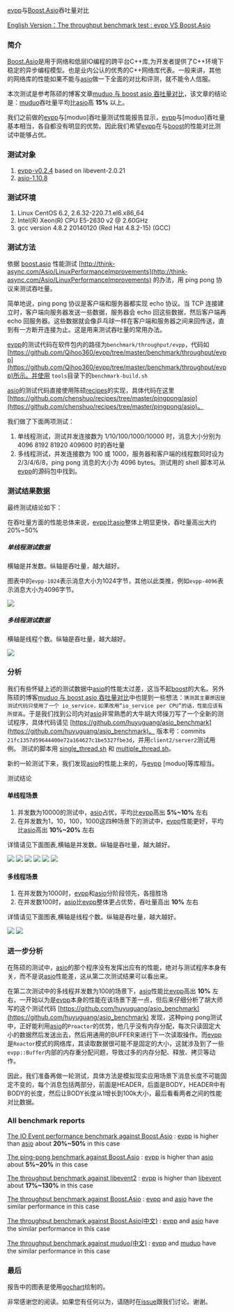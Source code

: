 [evpp]与[Boost.Asio]吞吐量对比

[English Version：The throughput benchmark test : evpp VS Boost.Asio](benchmark_throughput_vs_asio_cn.md)

### 简介

[Boost.Asio]是用于网络和低层IO编程的跨平台C++库,为开发者提供了C++环境下稳定的异步编程模型。也是业内公认的优秀的C++网络库代表。一般来讲，其他的网络库的性能如果不能与[asio]做一下全面的对比和评测，就不能令人信服。

本次测试是参考陈硕的博客文章[muduo 与 boost asio 吞吐量对比](http://blog.csdn.net/Solstice/article/details/5863411)，该文章的结论是：[muduo]吞吐量平均比[asio]高 **15%** 以上。

我们之前做的[evpp]与[moduo]吞吐量测试性能报告显示，[evpp]与[moduo]吞吐量基本相当，各自都没有明显的优势。因此我们希望[evpp]在与[boost]的性能对比测试中能够占优。

### 测试对象

1. [evpp-v0.2.4](https://github.com/Qihoo360/evpp/archive/v0.2.4.zip) based on libevent-2.0.21
2. [asio-1.10.8](http://www.boost.org/)

### 测试环境

1. Linux CentOS 6.2, 2.6.32-220.7.1.el6.x86_64
2. Intel(R) Xeon(R) CPU E5-2630 v2 @ 2.60GHz
3. gcc version 4.8.2 20140120 (Red Hat 4.8.2-15) (GCC) 


### 测试方法

依据 [boost.asio] 性能测试 [http://think-async.com/Asio/LinuxPerformanceImprovements](http://think-async.com/Asio/LinuxPerformanceImprovements) 的办法，用 ping pong 协议来测试吞吐量。

简单地说，ping pong 协议是客户端和服务器都实现 echo 协议。当 TCP 连接建立时，客户端向服务器发送一些数据，服务器会 echo 回这些数据，然后客户端再 echo 回服务器。这些数据就会像乒乓球一样在客户端和服务器之间来回传送，直到有一方断开连接为止。这是用来测试吞吐量的常用办法。

[evpp]的测试代码在软件包内的路径为`benchmark/throughput/evpp`，代码如[https://github.com/Qihoo360/evpp/tree/master/benchmark/throughput/evpp](https://github.com/Qihoo360/evpp/tree/master/benchmark/throughput/evpp)所示。并使用 `tools`目录下的`benchmark-build.sh`

[asio]的测试代码直接使用陈硕[recipes]的实现，具体代码在这里[https://github.com/chenshuo/recipes/tree/master/pingpong/asio](https://github.com/chenshuo/recipes/tree/master/pingpong/asio)。

我们做了下面两项测试：

1. 单线程测试，测试并发连接数为 1/10/100/1000/10000 时，消息大小分别为 4096 8192 81920 409600 时的吞吐量
2. 多线程测试，并发连接数为 100 或 1000，服务器和客户端的线程数同时设为 2/3/4/6/8，ping pong 消息的大小为 4096 bytes。测试用的 shell 脚本可从[evpp]的源码包中找到。

### 测试结果数据

最终测试结论如下：

在吞吐量方面的性能总体来说，[evpp]比[asio]整体上明显更快，吞吐量高出大约20%~50%

##### 单线程测试数据

横轴是并发数。纵轴是吞吐量，越大越好。

图表中的`evpp-1024`表示消息大小为1024字节，其他以此类推，例如`evpp-4096`表示消息大小为4096字节。

![](https://raw.githubusercontent.com/zieckey/resources/master/evpp/benchmark/throughput/evpp-vs-asio-from-chenshuo-recipes-1thread.png)

##### 多线程测试数据

横轴是线程个数。纵轴是吞吐量，越大越好。

![](https://raw.githubusercontent.com/zieckey/resources/master/evpp/benchmark/throughput/multi-thread-evpp-vs-asio-from-chenshuo-recipes.png)


### 分析

我们有些怀疑上述的测试数据中[asio]的性能太过差，这当不起[boost]的大名。另外陈硕的博客[muduo 与 boost asio 吞吐量对比](http://blog.csdn.net/Solstice/article/details/5863411)中也提到一些想法：`猜测其主要原因是测试代码只使用了一个 io_service，如果改用“io_service per CPU”的话，性能应该有所提高`。于是我们找到公司内对[asio]非常熟悉的大牛胡大师操刀写了一个全新的测试程序，具体代码请见 [https://github.com/huyuguang/asio_benchmark](https://github.com/huyuguang/asio_benchmark)。 版本号：commits `21fc1357d59644400e72a164627c1be5327fbe3d`，并用`client2/server2`测试用例。 测试的脚本用 [single_thread.sh](https://github.com/Qihoo360/evpp/blob/master/benchmark/throughput/asio/single_thread.sh) 和 [multiple_thread.sh](https://github.com/Qihoo360/evpp/blob/master/benchmark/throughput/asio/multiple_thread.sh)。


新的一轮测试下来，我们发现[asio]的性能上来的，与[evpp] [moduo]等库相当。

测试结论

#### 单线程场景

1. 并发数为10000的测试中，[asio]占优，平均比[evpp]高出 **5%~10%** 左右
2. 在并发数为1，10，100，1000这四种场景下的测试中，[evpp]性能更好，平均比[asio]高出 **10%~20%** 左右

详情请见下面图表,横轴是并发数。纵轴是吞吐量，越大越好。

![](https://raw.githubusercontent.com/zieckey/resources/master/evpp/benchmark/throughput/evpp-vs-asio-1thread-1024.png)
![](https://raw.githubusercontent.com/zieckey/resources/master/evpp/benchmark/throughput/evpp-vs-asio-1thread-2048.png)
![](https://raw.githubusercontent.com/zieckey/resources/master/evpp/benchmark/throughput/evpp-vs-asio-1thread-4096.png)
![](https://raw.githubusercontent.com/zieckey/resources/master/evpp/benchmark/throughput/evpp-vs-asio-1thread-8192.png)
![](https://raw.githubusercontent.com/zieckey/resources/master/evpp/benchmark/throughput/evpp-vs-asio-1thread-16384.png)
![](https://raw.githubusercontent.com/zieckey/resources/master/evpp/benchmark/throughput/evpp-vs-asio-1thread-81920.png)

#### 多线程场景

1. 在并发数为1000时，[evpp]和[asio]分阶段领先，各擅胜场
2. 在并发数100时，[asio]比[evpp]整体更占优势，吞吐量高出 **10%** 左右


详情请见下面图表,横轴是线程个数。纵轴是吞吐量，越大越好。



![](https://raw.githubusercontent.com/zieckey/resources/master/evpp/benchmark/throughput/evpp-vs-asio-multi-thread-100connection-16384.png)
![](https://raw.githubusercontent.com/zieckey/resources/master/evpp/benchmark/throughput/evpp-vs-asio-multi-thread-1000connection-16384.png)

### 进一步分析

在陈硕的测试中，[asio]的那个程序没有发挥出应有的性能，绝对与测试程序本身有关，而不是说[asio]性能差，这从第二次测试结果可以看出来。

在第二次测试中的多线程并发数为100的场景下，[asio]性能比[evpp]高出 **10%** 左右，一开始以为是[evpp]本身的性能在该场景下差一点，但后来仔细分析了胡大师写的这个测试代码 [https://github.com/huyuguang/asio_benchmark](https://github.com/huyuguang/asio_benchmark) 发现，这种ping pong测试中，正好能利用[asio]的`Proactor`的优势，他几乎没有内存分配，每次只读固定大小的数据然后发送出去，然后用通用的BUFFER来进行下一次读取操作。而[evpp]是`Reactor`模式的网络库，其读取数据很可能不是固定的大小，这就涉及到了一些`evpp::Buffer`内部的内存重分配问题，导致过多的内存分配、释放、拷贝等动作。

因此，我们准备再做一轮测试，具体方法是模拟现实应用场景下消息长度不可能固定不变的，每个消息包括两部分，前面是HEADER，后面是BODY，HEADER中有BODY的长度，然后让BODY长度从1增长到100k大小，最后看看两者之间的性能对比数据。

### All benchmark reports

[The IO Event performance benchmark against Boost.Asio](benchmark_ioevent_performance_vs_asio.md) : [evpp] is higher than [asio] about **20%~50%** in this case

[The ping-pong benchmark against Boost.Asio](benchmark_ping_pong_spend_time_vs_asio.md) : [evpp] is higher than [asio] about **5%~20%** in this case

[The throughput benchmark against libevent2](benchmark_throughput_vs_libevent.md) : [evpp] is higher than [libevent] about **17%~130%** in this case 

[The throughput benchmark against Boost.Asio](benchmark_throughput_vs_asio.md) : [evpp] and [asio] have the similar performance in this case

[The throughput benchmark against Boost.Asio(中文)](benchmark_throughput_vs_asio_cn.md) : [evpp] and [asio] have the similar performance in this case

[The throughput benchmark against muduo(中文)](benchmark_throughput_vs_muduo_cn.md) : [evpp] and [muduo] have the similar performance in this case


### 最后 

报告中的图表是使用[gochart]绘制的。

非常感谢您的阅读。如果您有任何以为，请随时在[issue](https://github.com/Qihoo360/evpp/issues)跟我们讨论。谢谢。

[Boost.Asio]:http://www.boost.org/
[boost.asio]:http://www.boost.org/
[asio]:http://www.boost.org/
[boost]:http://www.boost.org/
[evpp]:https://github.com/Qihoo360/evpp
[muduo]:https://github.com/chenshuo/muduo
[libevent2]:https://github.com/libevent/libevent
[libevent]:https://github.com/libevent/libevent
[Golang]:https://golang.org
[Buffer]:https://github.com/Qihoo360/evpp/blob/master/evpp/buffer.h
[recipes]:https://github.com/chenshuo/recipes
[gochart]:https://github.com/zieckey/gochart/